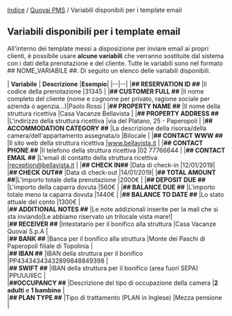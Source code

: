 [Indice](index.md) / [Quovai PMS](quovai-pms-it.md) / Variabili disponibili per i template email

## Variabili disponibili per i template email

All'interno dei template messi a disposizione per inviare email ai propri clienti, è possibile usare **alcune variabili** che verranno sostituite dal sistema con i dati della prenotazione e del cliente. Tutte le variabili sono nel formato ## NOME_VARIABILE ##. Di seguito un elenco delle variabili disponibili.

| **Variabile** | **Descrizione** |**Esempio**|
|--|--|
|**## RESERVATION ID ##**  |Il codice della prenotazione |31345 |
|**## CUSTOMER FULL ##**  |Il nome completo del cliente (nome e cognome per privato, ragione sociale per azienda o agenzia...)|Paolo Rossi |
|**## PROPERTY NAME ##**  |Il nome della struttura ricettiva |Casa Vacanze Bellavista |
|**## PROPERTY ADDRESS ##**  |L'indirizzo della struttura ricettiva |via del Platano, 25 - Paperopoli |
|**## ACCOMMODATION CATEGORY ##**  |La descrizione della risorsa/della camera/dell'appartamento assegnata/o |Bilocale |
|**## CONTACT WWW ##**  |Il sito web della struttura ricettiva |www.bellavista.it |
|**## CONTACT PHONE ##** |Il telefono della struttura ricettiva |02 77766644 |
|**## CONTACT EMAIL ##** |L'email di contatto della struttura ricettiva |reception@bellavista.it |
|**## CHECK IN##** |Data di check-in |12/01/2019|
|**## CHECK OUT##** |Data di check-out |14/01/2019|
|**## TOTAL AMOUNT ##**|L'importo totale della prenotazione |2000€ |
|**## DEPOSIT DUE ##** |L'importo della caparra dovuta |560€ | 
|**## BALANCE DUE ##** |L'importo totale meno la caparra dovuta |1440€ | 
|**## BALANCE TO DATE ##** |Lo stato attuale del conto |1300€ |   
|**## ADDITIONAL NOTES ##** |Le note addizionali inserite per la mail che si sta inviando|Le abbiamo riservato un trilocale vista mare!|   
|**## RECEIVER ##** |Intestatario per il bonifico alla struttura |Casa Vacanze Quovai S.p.A |   
|**## BANK ##** |Banca per il bonifico alla struttura |Monte dei Paschi di Paperopoli filiale di Topolinia |   
|**## IBAN ##** |IBAN della struttura per il bonifico |PP43434343432899848849398 |   
|**## SWIFT ##** |IBAN della struttura per il bonifico (area fuori SEPA) |PPUUUIIEC |   
|**##OCCUPANCY ##** |Descrizione del tipo di occupazione della camera |**2 adulti** e **1 bambino** |   
|**## PLAN TYPE ##** |Tipo di trattamento (PLAN in Inglese) |Mezza pensione |   